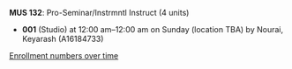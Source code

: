 **MUS 132**: Pro-Seminar/Instrmntl Instruct (4 units)

- **001** (Studio) at 12:00 am–12:00 am on Sunday (location TBA) by Nourai, Keyarash (A16184733)

[Enrollment numbers over time](./MUS132.tsv)
